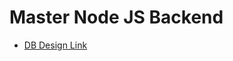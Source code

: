 <h1>Master Node JS Backend</h1>
<ul>
  <li>
    <a href = "https://app.eraser.io/workspace/YtPqZ1VogxGy1jzIDkzj"> DB Design Link</a>
  </li>
</ul>
